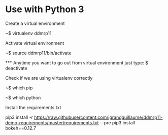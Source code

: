 # Use with Python 3

Create a virtual environment

~$ virtualenv ddmrp11

Activate virtual environment

~$ source ddmrp11/bin/activate

*** Anytime you want to go out from virtual environment just type: $ deactivate

Check if we are using virtualenv correctly

~$ which pip

~$ which python

Install the requirements.txt

pip3 install -r https://raw.githubusercontent.com/jgrandguillaume/ddmrp11-demo-requirements/master/requirements.txt --pre
pip3 install bokeh==0.12.7
